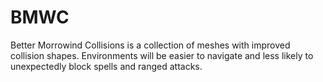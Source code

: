 # BMWC
Better Morrowind Collisions is a collection of meshes with improved collision shapes. Environments will be easier to navigate and less likely to unexpectedly block spells and ranged attacks.
